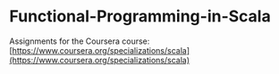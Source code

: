 # Functional-Programming-in-Scala

Assignments for the Coursera course: [https://www.coursera.org/specializations/scala](https://www.coursera.org/specializations/scala)
